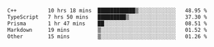 <!--START_SECTION:waka-->

```txt
C++          10 hrs 18 mins  ████████████▒░░░░░░░░░░░░   48.95 %
TypeScript   7 hrs 50 mins   █████████▒░░░░░░░░░░░░░░░   37.30 %
Prisma       1 hr 47 mins    ██░░░░░░░░░░░░░░░░░░░░░░░   08.51 %
Markdown     19 mins         ▒░░░░░░░░░░░░░░░░░░░░░░░░   01.52 %
Other        15 mins         ▒░░░░░░░░░░░░░░░░░░░░░░░░   01.26 %
```

<!--END_SECTION:waka-->

